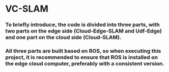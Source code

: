 # VC-SLAM
### To briefly introduce, the code is divided into three parts, with two parts on the edge side (Cloud-Edge-SLAM and Udf-Edge) and one part on the cloud side (Cloud-SLAM). 
### All three parts are built based on ROS, so when executing this project, it is recommended to ensure that ROS is installed on the edge cloud computer, preferably with a consistent version.

